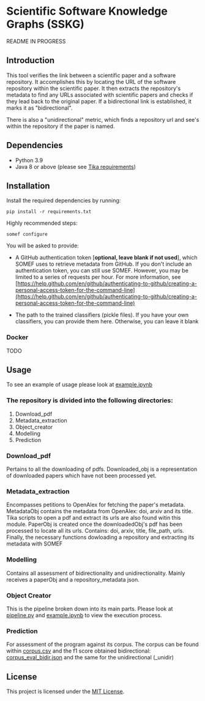 
  
# Scientific Software Knowledge Graphs (SSKG)  
README IN PROGRESS  
## Introduction  
  
This tool verifies the link between a scientific paper and a software repository. It accomplishes this by locating the URL of the software repository within the scientific paper. It then extracts the repository's metadata to find any URLs associated with scientific papers and checks if they lead back to the original paper. If a bidirectional link is established, it marks it as "bidirectional".  

There is also a "unidirectional" metric, which finds a repository url and see's within the repository if the paper is named.
  
## Dependencies  
- Python 3.9
- Java 8 or above (please see [Tika requirements](https://tika.apache.org))  
  
## Installation  
  
Install the required dependencies by running:  
```  
pip install -r requirements.txt  
```  
Highly recommended steps:  
  
```text  
somef configure  
```  
You will be asked to provide:  
  
* A GitHub authentication token [**optional, leave blank if not used**], which SOMEF uses to retrieve metadata from GitHub. If you don't include an authentication token, you can still use SOMEF. However, you may be limited to a series of requests per hour. For more information, see [https://help.github.com/en/github/authenticating-to-github/creating-a-personal-access-token-for-the-command-line](https://help.github.com/en/github/authenticating-to-github/creating-a-personal-access-token-for-the-command-line)  
  
* The path to the trained classifiers (pickle files). If you have your own classifiers, you can provide them here. Otherwise, you can leave it blank  

### Docker
TODO

## Usage
  
  To see an example of usage please look at [example.ipynb](./example/example.ipynb)
  
### The repository is divided into the following directories:  
  
1. Download_pdf 
2. Metadata_extraction
3. Object_creator  
4. Modelling
5. Prediction
  
### Download_pdf
Pertains to all the downloading of pdfs. 
Downloaded_obj is a representation of downloaded papers which have not been processed yet.

### Metadata_extraction
Encompasses petitions to OpenAlex for fetching the paper's metadata.
MetadataObj contains the metadata from  OpenAlex: doi, arxiv and its title.
Tika scripts to open a pdf and extract its urls are also found witin this module.
PaperObj is created once the downloadedObj's pdf has been processed to locate all its urls. Contains: doi, arxiv, title, file_path, urls.
Finally, the necessary functions dowloading a repository and extracting its metadata with SOMEF

### Modelling
Contains all assessment of bidirectionality and unidirectionality. 
Mainly receives a paperObj and a repository_metadata json.

### Object Creator
This is the pipeline broken down into its main parts. Please look at [pipeline.py](./object_creator/pipeline.py) and [example.ipynb](./example/example.ipynb) to view the execution process.

### Prediction
For assessment of the program against its corpus. The corpus can be found within [corpus.csv](./predicition/corpus.csv) and the f1 score obtained bidirectional:  [corpus_eval_bidir.json](./predicition/corpus_eval_bidir.json) and the same for the unidirectional (_unidir)


  
## License  
  
This project is licensed under the [MIT License](LICENSE).